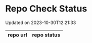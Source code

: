 # Repo Check Status

Updated on 2023-10-30T12:21:33

| repo url | repo status |
| -------- | -------- | 
